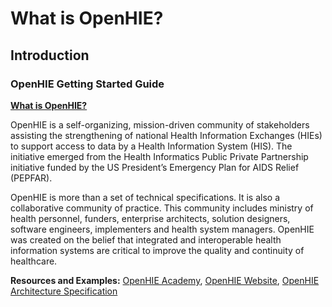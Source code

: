 # What is OpenHIE?

## Introduction

### **OpenHIE Getting Started Guide**

[**What is OpenHIE?**](https://docs.google.com/document/d/1KaUPHQRiZ9hQ59Irp56oKayvVZbkWngTYkl2AZdafhw/edit)

OpenHIE is a self-organizing, mission-driven community of stakeholders assisting the strengthening of national Health Information Exchanges \(HIEs\) to support access to data by a Health Information System \(HIS\). The initiative emerged from the Health Informatics Public Private Partnership initiative funded by the US President’s Emergency Plan for AIDS Relief \(PEPFAR\).

OpenHIE is more than a set of technical specifications. It is also a collaborative community of practice. This community includes ministry of health personnel, funders, enterprise architects, solution designers, software engineers, implementers and health system managers. OpenHIE was created on the belief that integrated and interoperable health information systems are critical to improve the quality and continuity of healthcare.

**Resources and Examples:** [OpenHIE Academy](https://academy.ohie.org/), [OpenHIE Website](https://ohie.org/), [OpenHIE Architecture Specification](https://ohie.org/framework/)

